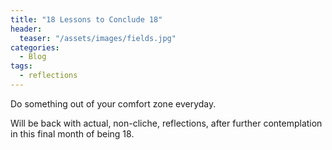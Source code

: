 ```yaml
---
title: "18 Lessons to Conclude 18"
header:
  teaser: "/assets/images/fields.jpg"
categories:
  - Blog
tags:
  - reflections
---
```


Do something out of your comfort zone everyday.

Will be back with actual, non-cliche, reflections, after further contemplation
in this final month of being 18.
